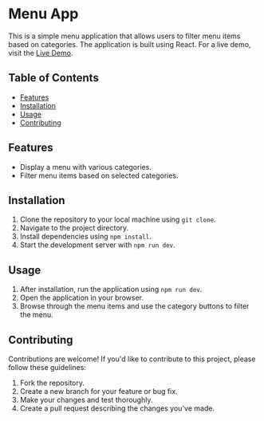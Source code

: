 # Menu App

This is a simple menu application that allows users to filter menu items based on categories. The application is built using React.
For a live demo, visit the [Live Demo](https://itsmeyuns.github.io/menu-filter-react-app/).

## Table of Contents

- [Features](#features)
- [Installation](#installation)
- [Usage](#usage)
- [Contributing](#contributing)

## Features

- Display a menu with various categories.
- Filter menu items based on selected categories.

## Installation

1. Clone the repository to your local machine using `git clone`.
2. Navigate to the project directory.
3. Install dependencies using `npm install`.
4. Start the development server with `npm run dev`.

## Usage

1. After installation, run the application using `npm run dev`.
2. Open the application in your browser.
3. Browse through the menu items and use the category buttons to filter the menu.

## Contributing

Contributions are welcome! If you'd like to contribute to this project, please follow these guidelines:

1. Fork the repository.
2. Create a new branch for your feature or bug fix.
3. Make your changes and test thoroughly.
4. Create a pull request describing the changes you've made.
